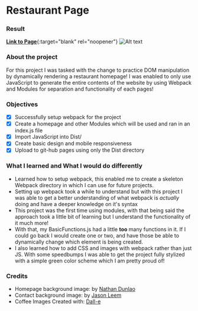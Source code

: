 # Restaurant Page

### Result

[**Link to Page**](https://baguirre03.github.io/restaurant-page/){:target="blank" rel="noopener"}
![Alt text](./src//imgs/preview.png?raw=true "Preview")

### About the project

For this project I was tasked with the change to practice DOM manipulation by dynamically rendering a restaurant homepage! I was enabled to only use JavaScript to generate the entire contents of the website by using Webpack and Modules for separation and functionality of each pages!

### Objectives

- [x] Successfully setup webpack for the project
- [x] Create a homepage and other Modules which will be used and ran in an index.js file
- [x] Import JavaScript into Dist/
- [x] Create basic design and mobile responsiveness
- [x] Upload to git-hub pages using only the Dist directory

### What I learned and What I would do differently

- Learned how to setup webpack, this enabled me to create a skeleton Webpack directory in which I can use for future projects.
- Setting up webpack took a while to understand but with this project I was able to get a better understanding of what webpack is _actually_ doing and have a deeper knowledge on it's syntax
- This project was the first time using modules, with that being said the approach took a little bit of learning but I understand the functionality of it much more!
- With that, my BasicFunctions.js had a little **too** many functions in it. If I could go back I would create one or two, and have those be able to dynamically change which element is being created.
- I also learned how to add CSS and images with webpack rather than just JS. With some speedbumps I was able to get the project fully stylized with a simple green color scheme which I am pretty proud of!

### Credits

- Homepage background image: by [Nathan Dunlao](https://unsplash.com/@nate_dumlao)
- Contact background image: by [Jason Leem](https://unsplash.com/@jleeems)
- Coffee Images Created with: [Dall-e](https://openai.com/blog/dall-e-now-available-without-waitlist)
